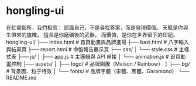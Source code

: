 # hongling-ui
在虹靈御所，我們相信： 認識自己，不是尋找答案，而是發現價值。 天賦是你與生俱來的旗幟， 擅長是你磨礪後的武器， 而價值，是你在世界留下的印記。
hongling-ui/
├── index.html         # 首頁動畫與品牌進場
├── bazi.html          # 八字輸入與結果頁
├── report.html        # 命盤報告展示頁
├── css/
│   └── style.css      # 主樣式表
├── js/
│   ├── app.js         # 主邏輯與 API 串接
│   └── animation.js   # 首頁動畫控制
├── assets/
│   ├── logo/          # 品牌圖騰（Maison / Rainbow）
│   ├── bg/            # 背景圖、粒子特效
│   └── fonts/         # 品牌字體（宋體、黑體、Garamond）
└── README.md
